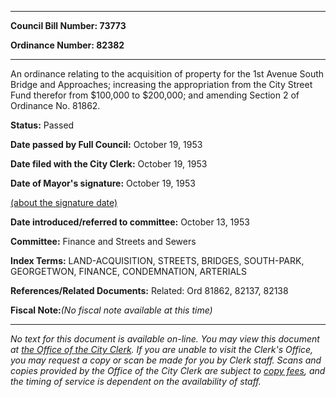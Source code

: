 

********

**Council Bill Number: 73773**
   
**Ordinance Number: 82382**
********

 An ordinance relating to the acquisition of property for the 1st Avenue South Bridge and Approaches; increasing the appropriation from the City Street Fund therefor from $100,000 to $200,000; and amending Section 2 of Ordinance No. 81862.

**Status:** Passed
   
**Date passed by Full Council:** October 19, 1953
   
**Date filed with the City Clerk:** October 19, 1953
   
**Date of Mayor's signature:** October 19, 1953
   
[(about the signature date)](/~public/approvaldate.htm)
   
   
   
**Date introduced/referred to committee:** October 13, 1953
   
**Committee:** Finance and Streets and Sewers
   
   
**Index Terms:** LAND-ACQUISITION, STREETS, BRIDGES, SOUTH-PARK, GEORGETWON, FINANCE, CONDEMNATION, ARTERIALS

**References/Related Documents:** Related: Ord 81862, 82137, 82138

**Fiscal Note:**_(No fiscal note available at this time)_
********

_No text for this document is available on-line. You may view this document at [the Office of the City Clerk](http://www.seattle.gov/leg/clerk/contactUs.htm). If you are unable to visit the Clerk's Office, you may request a copy or scan be made for you by Clerk staff. Scans and copies provided by the Office of the City Clerk are subject to [copy fees](http://clerk.seattle.gov/~public/clerkfees.htm), and the timing of service is dependent on the availability of staff._

